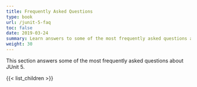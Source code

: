 ```yaml
---
title: Frequently Asked Questions
type: book
url: /junit-5-faq
toc: false
date: 2019-03-24
summary: Learn answers to some of the most frequently asked questions about JUnit 5.
weight: 30
---
```


This section answers some of the most frequently asked questions about JUnit 5.

{{< list_children >}}
